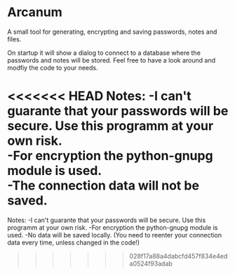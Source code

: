 # Arcanum
A small tool for generating, encrypting and saving passwords, notes and files.

On startup it will show a dialog to connect to a database where the passwords and notes will be stored.
Feel free to have a look around and modfiy the code to your needs.

<<<<<<< HEAD
**Notes:**
-I can't guarante that your passwords will be secure. Use this programm at your own risk.  
-For encryption the python-gnupg module is used.  
-The connection data will not be saved.
=======
Notes:
-I can't guarante that your passwords will be secure. Use this programm at your own risk.
-For encryption the python-gnupg module is used.
-No data will be saved locally. (You need to reenter your connection data every time, unless changed in the code!)
>>>>>>> 028f17a88a4dabcfd457f834e4eda0524f93adab
